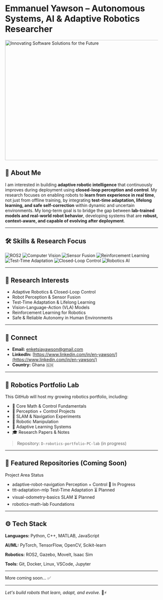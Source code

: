 # Emmanuel Yawson – Autonomous Systems, AI & Adaptive Robotics Researcher
<img width="1584" height="396" alt="Innovating Software Solutions for the Future" src="https://github.com/user-attachments/assets/5044db86-8433-4d83-a899-e31f22f5491b" />

<!-- Banner will be added here -->

## 👋 About Me

I am interested in building **adaptive robotic intelligence** that continuously improves during deployment using **closed-loop perception and control**. My research focuses on enabling robots to **learn from experience in real time**, not just from offline training, by integrating **test-time adaptation, lifelong learning, and safe self-correction** within dynamic and uncertain environments. My long-term goal is to bridge the gap between **lab-trained models and real-world robot behavior**, developing systems that are **robust, context-aware, and capable of evolving after deployment**.

---
## 🛠️ Skills & Research Focus
![ROS2](https://img.shields.io/badge/ROS2-Framework-blue?style=for-the-badge)
![Computer Vision](https://img.shields.io/badge/Computer%20Vision-OpenCV%20%7C%20AI-green?style=for-the-badge)
![Sensor Fusion](https://img.shields.io/badge/Sensor%20Fusion-Multi-modal%20Data-orange?style=for-the-badge)
![Reinforcement Learning](https://img.shields.io/badge/Reinforcement%20Learning-RL%20%7C%20Policy%20Gradient-red?style=for-the-badge)
![Test-Time Adaptation](https://img.shields.io/badge/Test--Time%20Adaptation-Domain%20Shift%20Resilience-yellow?style=for-the-badge)
![Closed-Loop Control](https://img.shields.io/badge/Closed--Loop%20Control-Real--Time%20Feedback-lightgrey?style=for-the-badge)
![Robotics AI](https://img.shields.io/badge/Robotics%20AI-Perception%20%7C%20Control-purple?style=for-the-badge)


---

## 🔬 Research Interests

* Adaptive Robotics & Closed-Loop Control
* Robot Perception & Sensor Fusion
* Test-Time Adaptation & Lifelong Learning
* Vision-Language-Action (VLA) Models
* Reinforcement Learning for Robotics
* Safe & Reliable Autonomy in Human Environments

---

## 🔗 Connect

* **Email:** [enketsiayawson@gmail.com](mailto:enketsiayawson@gmail.com)
* **LinkedIn:** [https://www.linkedin.com/in/en-yawson/](https://www.linkedin.com/in/en-yawson/)
* **Country:** Ghana 🇬🇭

---

## 🚀 Robotics Portfolio Lab

This GitHub will host my growing robotics portfolio, including:

* 📌 Core Math & Control Fundamentals
* 🤖 Perception + Control Projects
* 🧭 SLAM & Navigation Experiments
* 🦾 Robotic Manipulation
* 🧠 Adaptive Learning Systems
* 🎓 Research Papers & Notes

> Repository: `D-robotics-portfolio-PC-lab` (in progress)


---
## 📌 Featured Repositories (Coming Soon)
 Project	Area	Status
* adaptive-robot-navigation	Perception + Control	🚧 In Progress
* ttt-adaptation-mlp	Test-Time Adaptation	⏳ Planned
* visual-odometry-basics	SLAM	⏳ Planned
* robotics-math-lab	Foundations	
---

## ⚙️ Tech Stack

**Languages:** Python, C++, MATLAB, JavaScript

**AI/ML:** PyTorch, TensorFlow, OpenCV, Scikit-learn

**Robotics:** ROS2, Gazebo, MoveIt, Isaac Sim

**Tools:** Git, Docker, Linux, VSCode, Jupyter

---

More coming soon... ✅

---

*Let's build robots that learn, adapt, and evolve.* 🤖⚡
